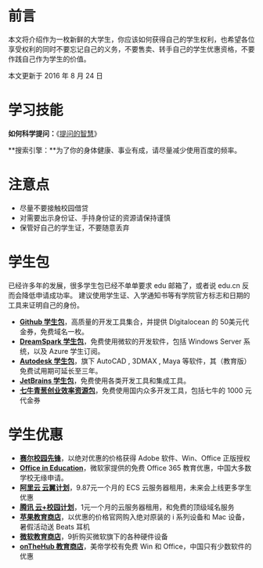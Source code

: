 # 前言

本文将介绍作为一枚新鲜的大学生，你应该如何获得自己的学生权利，也希望各位享受权利的同时不要忘记自己的义务，不要售卖、转手自己的学生优惠资格，不要作践自己作为学生的价值。

本文更新于 2016 年 8 月 24 日

# 学习技能

**如何科学提问：**《[提问的智慧](http://git.oschina.net/mifar/How-To-Ask-Questions-The-Smart-Way)》

**搜索引擎：**为了你的身体健康、事业有成，请尽量减少使用百度的频率。

# 注意点

*   尽量不要接触校园借贷
*   对需要出示身份证、手持身份证的资源请保持谨慎
*   保管好自己的学生证，不要随意丢弃

# 学生包

已经许多年的发展，很多学生包已经不单单要求 edu 邮箱了，或者说 edu.cn 反而会降低申请成功率。 建议使用学生证、入学通知书等有学院官方标志和日期的工具来证明自己的身份。

*   **[Github 学生包](https://education.github.com/pack)**，高质量的开发工具集合，并提供 DIgitalocean 的 50美元代金券，免费域名一枚。
*   **[DreamSpark 学生包](https://www.dreamspark.com/student/default.aspx)**，免费使用微软的开发软件，包括 Windows Server 系统，以及 Azure 学生订阅。
*   **[Autodesk 学生包](http://www.autodesk.com.cn/education/home)**，旗下 AutoCAD , 3DMAX , Maya 等软件，其（教育版）免费试用期可延长至三年。
*   **[JetBrains 学生包](https://www.jetbrains.com/student/)**，免费使用各类开发工具和集成工具。
*   **[七牛青葱创业效率资源包](https://hd.qiniu.com/qingcong)**，免费使用国内众多开发工具，包括七牛的 1000 元代金券

# 学生优惠

*   **[赛尔校园先锋](http://shop.edu.cn/)**，以绝对优惠的价格获得 Adobe 软件、Win、Office 正版授权
*   **[Office in Education](https://products.office.com/en-us/student?tab=students)**，微软家提供的免费 Office 365 教育优惠，中国大多数学校无缘申请。
*   **[阿里云 云翼计划](https://promotion.aliyun.com/ntms/campus.html)**，9.87元一个月的 ECS 云服务器租用，未来会上线更多学生优惠
*   **[腾讯 云+校园计划](https://www.qcloud.com/act/campus)**，1元一个月的云服务器租用，和免费的顶级域名服务
*   **[苹果教育商店](http://www.apple.com/cn-k12/shop)**，以优惠的价格官网购入绝对原装的 i 系列设备和 Mac 设备，暑假活动送 Beats 耳机
*   **[微软教育商店](https://www.microsoftstore.com.cn/student?Icid=StoreNavi_EDU)**，9折购买微软旗下的各种硬件设备
*   **[onTheHub 教育商店](http://www.onthehub.com/)**，美帝学校有免费 Win 和 Office，中国只有少数软件的优惠
